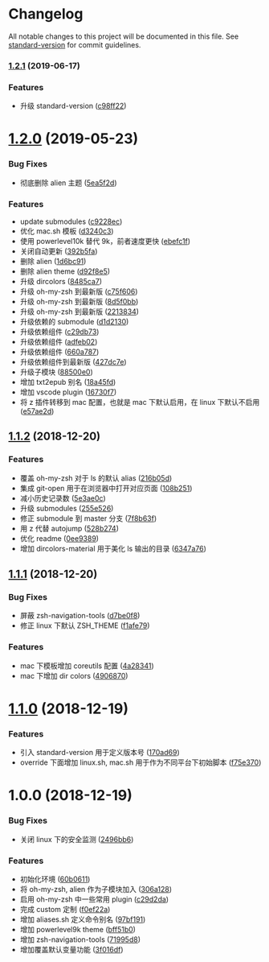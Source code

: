 # Changelog

All notable changes to this project will be documented in this file. See [standard-version](https://github.com/conventional-changelog/standard-version) for commit guidelines.

### [1.2.1](https://github.com/someok/oh-my-zsh-custom/compare/v1.2.0...v1.2.1) (2019-06-17)


### Features

* 升级 standard-version ([c98ff22](https://github.com/someok/oh-my-zsh-custom/commit/c98ff22))



<a name="1.2.0"></a>
# [1.2.0](https://github.com/someok/oh-my-zsh-custom/compare/v1.1.2...v1.2.0) (2019-05-23)


### Bug Fixes

* 彻底删除 alien 主题 ([5ea5f2d](https://github.com/someok/oh-my-zsh-custom/commit/5ea5f2d))


### Features

* update submodules ([c9228ec](https://github.com/someok/oh-my-zsh-custom/commit/c9228ec))
* 优化 mac.sh 模板 ([d3240c3](https://github.com/someok/oh-my-zsh-custom/commit/d3240c3))
* 使用 powerlevel10k 替代 9k，前者速度更快 ([ebefc1f](https://github.com/someok/oh-my-zsh-custom/commit/ebefc1f))
* 关闭自动更新 ([392b5fa](https://github.com/someok/oh-my-zsh-custom/commit/392b5fa))
* 删除 alien ([1d6bc91](https://github.com/someok/oh-my-zsh-custom/commit/1d6bc91))
* 删除 alien theme ([d92f8e5](https://github.com/someok/oh-my-zsh-custom/commit/d92f8e5))
* 升级 dircolors ([8485ca7](https://github.com/someok/oh-my-zsh-custom/commit/8485ca7))
* 升级 oh-my-zsh 到最新版 ([c75f606](https://github.com/someok/oh-my-zsh-custom/commit/c75f606))
* 升级 oh-my-zsh 到最新版 ([8d5f0bb](https://github.com/someok/oh-my-zsh-custom/commit/8d5f0bb))
* 升级 oh-my-zsh 到最新版 ([2213834](https://github.com/someok/oh-my-zsh-custom/commit/2213834))
* 升级依赖的 submodule ([d1d2130](https://github.com/someok/oh-my-zsh-custom/commit/d1d2130))
* 升级依赖组件 ([c29db73](https://github.com/someok/oh-my-zsh-custom/commit/c29db73))
* 升级依赖组件 ([adfeb02](https://github.com/someok/oh-my-zsh-custom/commit/adfeb02))
* 升级依赖组件 ([660a787](https://github.com/someok/oh-my-zsh-custom/commit/660a787))
* 升级依赖组件到最新版 ([427dc7e](https://github.com/someok/oh-my-zsh-custom/commit/427dc7e))
* 升级子模块 ([88500e0](https://github.com/someok/oh-my-zsh-custom/commit/88500e0))
* 增加 txt2epub 别名 ([18a45fd](https://github.com/someok/oh-my-zsh-custom/commit/18a45fd))
* 增加 vscode plugin ([16730f7](https://github.com/someok/oh-my-zsh-custom/commit/16730f7))
* 将 z 插件转移到 mac 配置，也就是 mac 下默认启用，在 linux 下默认不启用 ([e57ae2d](https://github.com/someok/oh-my-zsh-custom/commit/e57ae2d))



<a name="1.1.2"></a>
## [1.1.2](https://github.com/someok/oh-my-zsh-custom/compare/v1.1.1...v1.1.2) (2018-12-20)


### Features

* 覆盖 oh-my-zsh 对于 ls 的默认 alias ([216b05d](https://github.com/someok/oh-my-zsh-custom/commit/216b05d))
* 集成 git-open 用于在浏览器中打开对应页面 ([108b251](https://github.com/someok/oh-my-zsh-custom/commit/108b251))
* 减小历史记录数 ([5e3ae0c](https://github.com/someok/oh-my-zsh-custom/commit/5e3ae0c))
* 升级 submodules ([255e526](https://github.com/someok/oh-my-zsh-custom/commit/255e526))
* 修正 submodule 到 master 分支 ([7f8b63f](https://github.com/someok/oh-my-zsh-custom/commit/7f8b63f))
* 用 z 代替 autojump ([528b274](https://github.com/someok/oh-my-zsh-custom/commit/528b274))
* 优化 readme ([0ee9389](https://github.com/someok/oh-my-zsh-custom/commit/0ee9389))
* 增加 dircolors-material 用于美化 ls 输出的目录 ([6347a76](https://github.com/someok/oh-my-zsh-custom/commit/6347a76))



<a name="1.1.1"></a>
## [1.1.1](https://github.com/someok/oh-my-zsh-custom/compare/v1.1.0...v1.1.1) (2018-12-20)


### Bug Fixes

* 屏蔽 zsh-navigation-tools ([d7be0f8](https://github.com/someok/oh-my-zsh-custom/commit/d7be0f8))
* 修正 linux 下默认 ZSH_THEME ([f1afe79](https://github.com/someok/oh-my-zsh-custom/commit/f1afe79))


### Features

* mac 下模板增加 coreutils 配置 ([4a28341](https://github.com/someok/oh-my-zsh-custom/commit/4a28341))
* mac 下增加 dir colors ([4906870](https://github.com/someok/oh-my-zsh-custom/commit/4906870))



<a name="1.1.0"></a>
# [1.1.0](https://github.com/someok/oh-my-zsh-custom/compare/v1.0.0...v1.1.0) (2018-12-19)


### Features

* 引入 standard-version 用于定义版本号 ([170ad69](https://github.com/someok/oh-my-zsh-custom/commit/170ad69))
* override 下面增加 linux.sh, mac.sh 用于作为不同平台下初始脚本 ([f75e370](https://github.com/someok/oh-my-zsh-custom/commit/f75e370))



<a name="1.0.0"></a>
# 1.0.0 (2018-12-19)


### Bug Fixes

* 关闭 linux 下的安全监测 ([2496bb6](https://github.com/someok/oh-my-zsh-custom/commit/2496bb6))


### Features

* 初始化环境 ([60b0611](https://github.com/someok/oh-my-zsh-custom/commit/60b0611))
* 将 oh-my-zsh, alien 作为子模块加入 ([306a128](https://github.com/someok/oh-my-zsh-custom/commit/306a128))
* 启用 oh-my-zsh 中一些常用 plugin ([c29d2da](https://github.com/someok/oh-my-zsh-custom/commit/c29d2da))
* 完成 custom 定制 ([f0ef22a](https://github.com/someok/oh-my-zsh-custom/commit/f0ef22a))
* 增加 aliases.sh 定义命令别名 ([97bf191](https://github.com/someok/oh-my-zsh-custom/commit/97bf191))
* 增加 powerlevel9k theme ([bff51b0](https://github.com/someok/oh-my-zsh-custom/commit/bff51b0))
* 增加 zsh-navigation-tools ([71995d8](https://github.com/someok/oh-my-zsh-custom/commit/71995d8))
* 增加覆盖默认变量功能 ([3f016df](https://github.com/someok/oh-my-zsh-custom/commit/3f016df))
